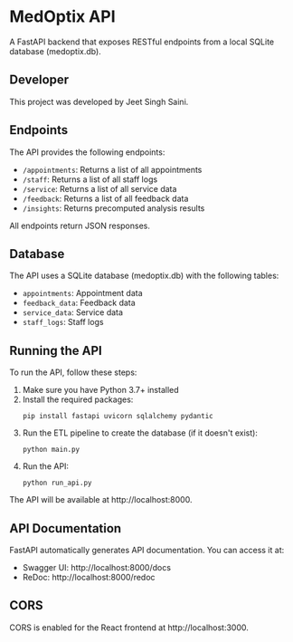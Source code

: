 # MedOptix API

A FastAPI backend that exposes RESTful endpoints from a local SQLite database (medoptix.db).

## Developer

This project was developed by Jeet Singh Saini.

## Endpoints

The API provides the following endpoints:

- `/appointments`: Returns a list of all appointments
- `/staff`: Returns a list of all staff logs
- `/service`: Returns a list of all service data
- `/feedback`: Returns a list of all feedback data
- `/insights`: Returns precomputed analysis results

All endpoints return JSON responses.

## Database

The API uses a SQLite database (medoptix.db) with the following tables:

- `appointments`: Appointment data
- `feedback_data`: Feedback data
- `service_data`: Service data
- `staff_logs`: Staff logs

## Running the API

To run the API, follow these steps:

1. Make sure you have Python 3.7+ installed
2. Install the required packages:
   ```
   pip install fastapi uvicorn sqlalchemy pydantic
   ```
3. Run the ETL pipeline to create the database (if it doesn't exist):
   ```
   python main.py
   ```
4. Run the API:
   ```
   python run_api.py
   ```

The API will be available at http://localhost:8000.

## API Documentation

FastAPI automatically generates API documentation. You can access it at:

- Swagger UI: http://localhost:8000/docs
- ReDoc: http://localhost:8000/redoc

## CORS

CORS is enabled for the React frontend at http://localhost:3000.
